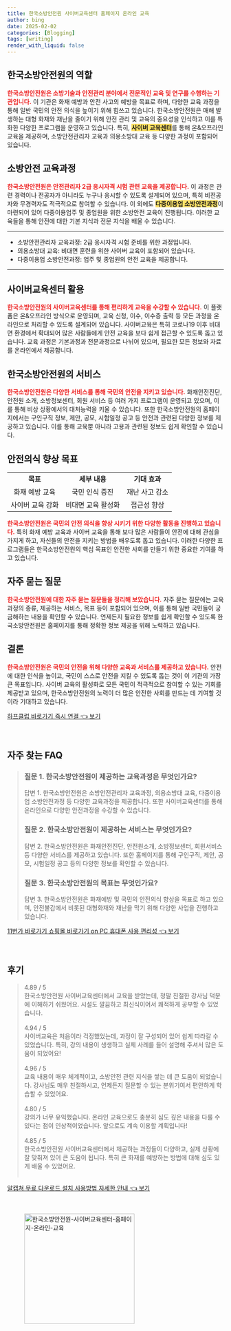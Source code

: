 ```yaml
---
title: 한국소방안전원 사이버교육센터 홈페이지 온라인 교육
author: bing
date: 2025-02-02
categories: [Blogging]
tags: [writing]
render_with_liquid: false
---
```



<h2 id='한국소방안전원의 역할'>한국소방안전원의 역할</h2>

<p><b><span style="color: #ee2323;">한국소방안전원은 소방기술과 안전관리 분야에서 전문적인 교육 및 연구를 수행하는 기관입니다.</span></b> 이 기관은 화재 예방과 안전 사고의 예방을 목표로 하며, 다양한 교육 과정을 통해 일반 국민의 안전 의식을 높이기 위해 힘쓰고 있습니다. 한국소방안전원은 매해 발생하는 대형 화재와 재난을 줄이기 위해 안전 관리 및 교육의 중요성을 인식하고 이를 특화한 다양한 프로그램을 운영하고 있습니다. 특히, <b><span style="background-color: #ffe066;">사이버 교육센터</span></b>를 통해 온&오프라인 교육을 제공하며, 소방안전관리자 교육과 의용소방대 교육 등 다양한 과정이 포함되어 있습니다.</p>

<h2 id='소방안전 교육과정'>소방안전 교육과정</h2>

<p><b><span style="color: #ee2323;">한국소방안전원은 안전관리자 2급 응시자격 시험 관련 교육을 제공합니다.</span></b> 이 과정은 관련 경력이나 전공자가 아니라도 누구나 응시할 수 있도록 설계되어 있으며, 특히 비전공자와 무경력자도 적극적으로 참여할 수 있습니다. 이 외에도 <b><span style="background-color: #ffe066;">다중이용업 소방안전과정</span></b>이 마련되어 있어 다중이용업주 및 종업원을 위한 소방안전 교육이 진행됩니다. 이러한 교육들을 통해 안전에 대한 기본 지식과 전문 지식을 배울 수 있습니다.</p>

<hr />

<ul>
    <li>소방안전관리자 교육과정: 2급 응시자격 시험 준비를 위한 과정입니다.</li>
    <li>의용소방대 교육: 비대면 훈련을 위한 사이버 교육이 포함되어 있습니다.</li>
    <li>다중이용업 소방안전과정: 업주 및 종업원의 안전 교육을 제공합니다.</li>
</ul>

<hr />

<h2 id='사이버교육센터 활용'>사이버교육센터 활용</h2>

<p><b><span style="color: #ee2323;">한국소방안전원의 사이버교육센터를 통해 편리하게 교육을 수강할 수 있습니다.</span></b> 이 플랫폼은 온&오프라인 방식으로 운영되며, 교육 신청, 이수, 이수증 출력 등 모든 과정을 온라인으로 처리할 수 있도록 설계되어 있습니다. 사이버교육은 특히 코로나19 이후 비대면 환경에서 확대되어 많은 사람들에게 안전 교육을 보다 쉽게 접근할 수 있도록 돕고 있습니다. 교육 과정은 기본과정과 전문과정으로 나뉘어 있으며, 필요한 모든 정보와 자료를 온라인에서 제공합니다.</p>

<h2 id='한국소방안전원의 서비스'>한국소방안전원의 서비스</h2>

<p><b><span style="color: #ee2323;">한국소방안전원은 다양한 서비스를 통해 국민의 안전을 지키고 있습니다.</span></b> 화재안전진단, 안전원 소개, 소방정보센터, 회원 서비스 등 여러 가지 프로그램이 운영되고 있으며, 이를 통해 비상 상황에서의 대처능력을 키울 수 있습니다. 또한 한국소방안전원의 홈페이지에서는 구인구직 정보, 제안, 공모, 시험일정 공고 등 안전과 관련된 다양한 정보를 제공하고 있습니다. 이를 통해 교육뿐 아니라 고용과 관련된 정보도 쉽게 확인할 수 있습니다.</p>

<h2 id='안전의식 향상 목표'>안전의식 향상 목표</h2>

<table>
    <tr>
        <td style="text-align: center; height: 17px;"><b>목표</b></td>
        <td style="text-align: center; height: 17px;"><b>세부 내용</b></td>
        <td style="text-align: center; height: 17px;"><b>기대 효과</b></td>
    </tr>
    <tr>
        <td style="text-align: center; height: 17px;">화재 예방 교육</td>
        <td style="text-align: center; height: 17px;">국민 인식 증진</td>
        <td style="text-align: center; height: 17px;">재난 사고 감소</td>
    </tr>
    <tr>
        <td style="text-align: center; height: 17px;">사이버 교육 강화</td>
        <td style="text-align: center; height: 17px;">비대면 교육 활성화</td>
        <td style="text-align: center; height: 17px;">접근성 향상</td>
    </tr>
</table>

<p><b><span style="color: #ee2323;">한국소방안전원은 국민의 안전 의식을 향상 시키기 위한 다양한 활동을 진행하고 있습니다.</span></b> 특히 화재 예방 교육과 사이버 교육을 통해 보다 많은 사람들이 안전에 대해 관심을 가지게 하고, 자신들의 안전을 지키는 방법을 배우도록 돕고 있습니다. 이러한 다양한 프로그램들은 한국소방안전원의 핵심 목표인 안전한 사회를 만들기 위한 중요한 기여를 하고 있습니다.</p>

<h2 id='FAQ'>자주 묻는 질문</h2>

<p><b><span style="color: #ee2323;">한국소방안전원에 대한 자주 묻는 질문들을 정리해 보았습니다.</span></b> 자주 묻는 질문에는 교육 과정의 종류, 제공하는 서비스, 목표 등이 포함되어 있으며, 이를 통해 일반 국민들이 궁금해하는 내용을 확인할 수 있습니다. 언제든지 필요한 정보를 쉽게 확인할 수 있도록 한국소방안전원은 홈페이지를 통해 정확한 정보 제공을 위해 노력하고 있습니다.</p>

<h2 id='결론'>결론</h2>

<p><b><span style="color: #ee2323;">한국소방안전원은 국민의 안전을 위해 다양한 교육과 서비스를 제공하고 있습니다.</span></b> 안전에 대한 인식을 높이고, 국민이 스스로 안전을 지킬 수 있도록 돕는 것이 이 기관의 가장 큰 목표입니다. 사이버 교육의 활성화로 모든 국민이 적극적으로 참여할 수 있는 기회를 제공받고 있으며, 한국소방안전원의 노력이 더 많은 안전한 사회를 만드는 데 기여할 것이라 기대하고 있습니다.</p>


<p><a class="click-button" title="하프클럽 바로가기 즉시 연결" href="https://purplelist.github.io/posts/%ED%95%98%ED%94%84%ED%81%B4%EB%9F%BD-%EB%B0%94%EB%A1%9C%EA%B0%80%EA%B8%B0-%EC%A6%89%EC%8B%9C-%EC%97%B0%EA%B2%B0/" rel="dofollow">하프클럽 바로가기 즉시 연결 👈 보기</a></p><br>
<h2 id='자주_찾는_FAQ'>자주 찾는 FAQ</h2>
<div itemscope="" itemtype="https://schema.org/FAQPage"> 
<blockquote> 
<div itemscope="" itemprop="mainEntity" itemtype="https://schema.org/Question"> 
<h3 itemprop="name">질문 1. 한국소방안전원이 제공하는 교육과정은 무엇인가요?</h3> 
<div itemscope="" itemprop="acceptedAnswer" itemtype="https://schema.org/Answer"> 
<span itemprop="text"> 
<p>답변 1. 한국소방안전원은 소방안전관리자 교육과정, 의용소방대 교육, 다중이용업 소방안전과정 등 다양한 교육과정을 제공합니다. 또한 사이버교육센터를 통해 온라인으로 다양한 안전과정을 수강할 수 있습니다.</p> 
</span> 
</div> 
</div> 

<div itemscope="" itemprop="mainEntity" itemtype="https://schema.org/Question"> 
<h3 itemprop="name">질문 2. 한국소방안전원이 제공하는 서비스는 무엇인가요?</h3> 
<div itemscope="" itemprop="acceptedAnswer" itemtype="https://schema.org/Answer"> 
<span itemprop="text"> 
<p>답변 2. 한국소방안전원은 화재안전진단, 안전원소개, 소방정보센터, 회원서비스 등 다양한 서비스를 제공하고 있습니다. 또한 홈페이지를 통해 구인구직, 제안, 공모, 시험일정 공고 등의 다양한 정보를 확인할 수 있습니다.</p> 
</span> 
</div> 
</div> 

<div itemscope="" itemprop="mainEntity" itemtype="https://schema.org/Question"> 
<h3 itemprop="name">질문 3. 한국소방안전원의 목표는 무엇인가요?</h3> 
<div itemscope="" itemprop="acceptedAnswer" itemtype="https://schema.org/Answer"> 
<span itemprop="text"> 
<p>답변 3. 한국소방안전원은 화재예방 및 국민의 안전의식 향상을 목표로 하고 있으며, 안전불감에서 비롯된 대형화재와 재난을 막기 위해 다양한 사업을 진행하고 있습니다.</p> 
</span> 
</div> 
</div> 
</blockquote> 
</div>
<p><a class="click-button" title="11번가 바로가기 쇼핑몰 바로가기 on PC 휴대폰 사용 편리성" href="https://purplelist.github.io/posts/11%EB%B2%88%EA%B0%80-%EB%B0%94%EB%A1%9C%EA%B0%80%EA%B8%B0-%EC%87%BC%ED%95%91%EB%AA%B0-%EB%B0%94%EB%A1%9C%EA%B0%80%EA%B8%B0-on-PC-%ED%9C%B4%EB%8C%80%ED%8F%B0-%EC%82%AC%EC%9A%A9-%ED%8E%B8%EB%A6%AC%EC%84%B1/" rel="dofollow">11번가 바로가기 쇼핑몰 바로가기 on PC 휴대폰 사용 편리성 👈 보기</a></p><br>
<h2 id='후기'>후기</h2>
<div itemscope itemtype="https://schema.org/Product">
  <blockquote>
  <div itemprop="review" itemscope itemtype="https://schema.org/Review">
      <div itemprop="reviewRating" itemscope itemtype="https://schema.org/Rating"> <span itemprop="ratingValue">4.89</span> / <span itemprop="bestRating">5</span> </div>
      <span itemprop="reviewBody">한국소방안전원 사이버교육센터에서 교육을 받았는데, 정말 친절한 강사님 덕분에 이해하기 쉬웠어요. 시설도 깔끔하고 최신식이어서 쾌적하게 공부할 수 있었습니다.</span>
  </div>
  <br>
  <div itemprop="review" itemscope itemtype="https://schema.org/Review">
      <div itemprop="reviewRating" itemscope itemtype="https://schema.org/Rating"> <span itemprop="ratingValue">4.94</span> / <span itemprop="bestRating">5</span> </div>
      <span itemprop="reviewBody">사이버교육은 처음이라 걱정했었는데, 과정이 잘 구성되어 있어 쉽게 따라갈 수 있었습니다. 특히, 강의 내용이 생생하고 실제 사례를 들어 설명해 주셔서 많은 도움이 되었어요!</span>
  </div>
  <br>
  <div itemprop="review" itemscope itemtype="https://schema.org/Review">
      <div itemprop="reviewRating" itemscope itemtype="https://schema.org/Rating"> <span itemprop="ratingValue">4.96</span> / <span itemprop="bestRating">5</span> </div>
      <span itemprop="reviewBody">교육 내용이 매우 체계적이고, 소방안전 관련 지식을 쌓는 데 큰 도움이 되었습니다. 강사님도 매우 친절하시고, 언제든지 질문할 수 있는 분위기여서 편안하게 학습할 수 있었어요.</span>
  </div>
  <br>
  <div itemprop="review" itemscope itemtype="https://schema.org/Review">
      <div itemprop="reviewRating" itemscope itemtype="https://schema.org/Rating"> <span itemprop="ratingValue">4.80</span> / <span itemprop="bestRating">5</span> </div>
      <span itemprop="reviewBody">강의가 너무 유익했습니다. 온라인 교육으로도 충분히 심도 깊은 내용을 다룰 수 있다는 점이 인상적이었습니다. 앞으로도 계속 이용할 계획입니다!</span>
  </div>
  <br>
  <div itemprop="review" itemscope itemtype="https://schema.org/Review">
      <div itemprop="reviewRating" itemscope itemtype="https://schema.org/Rating"> <span itemprop="ratingValue">4.85</span> / <span itemprop="bestRating">5</span> </div>
      <span itemprop="reviewBody">한국소방안전원 사이버교육센터에서 제공하는 과정들이 다양하고, 실제 상황에 잘 맞춰져 있어 큰 도움이 됩니다. 특히 큰 화재를 예방하는 방법에 대해 심도 있게 배울 수 있었어요.</span>
  </div>
  <br>
  </blockquote>
</div>
<p><a class="click-button" title="알캡쳐 무료 다운로드 설치 사용방법 자세한 안내" href="https://purplelist.github.io/posts/%EC%95%8C%EC%BA%A1%EC%B3%90-%EB%AC%B4%EB%A3%8C-%EB%8B%A4%EC%9A%B4%EB%A1%9C%EB%93%9C-%EC%84%A4%EC%B9%98-%EC%82%AC%EC%9A%A9%EB%B0%A9%EB%B2%95-%EC%9E%90%EC%84%B8%ED%95%9C-%EC%95%88%EB%82%B4/" rel="dofollow">알캡쳐 무료 다운로드 설치 사용방법 자세한 안내 👈 보기</a></p><br>
<figure class="image"><img src="https://purplelist.github.io/assets/img/thumbnail/한국소방안전원-사이버교육센터-홈페이지-온라인-교육.webp" alt="한국소방안전원-사이버교육센터-홈페이지-온라인-교육" width="256" height="256"></figure>